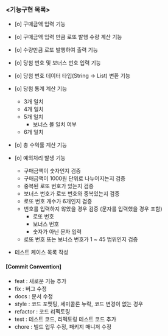 ### <기능구현 목록>
- [o] 구매금액 입력 기능 

- [o] 구매금액 입력 만큼 로또 발행 수량 계산 기능

- [o] 수량만큼 로또 발행하여 출력 기능 

- [o] 당첨 번호 및 보너스 번호 입력 기능

- [o] 당첨 번호 데이터 타입(String -> List<Integer>) 변환 기능

- [o] 당첨 통계 계산 기능
  - 3개 일치 
  - 4개 일치
  - 5개 일치
    - 보너스 볼 일치 여부 
  - 6개 일치

- [o] 총 수익률 계산 기능

- [o] 예외처리 발생 기능
  - 구매금액이 숫자인지 검증
  - 구매금액이 1000원 단위로 나누어지는지 검증
  - 중복된 로또 번호가 있는지 검증
  - 보너스 번호가 로또 번호와 중복있는지 검증
  - 로또 번호 개수가 6개인지 검증
  - 번호를 입력하지 않았을 경우 검증 (문자를 입력했을 경우 포함)
    - 로또 번호
    - 보너스 번호
    - 숫자가 아닌 문자 입력
  - 로또 번호 또는 보너스 번호가 1 ~ 45 범위인지 검증

- 테스트 케이스 목록 작성

#### [Commit Convention]
- feat : 새로운 기능 추가
- fix : 버그 수정
- docs : 문서 수정
- style : 코드 포맷팅, 세미콜론 누락, 코드 변경이 없는 경우
- refactor : 코드 리펙토링
- test : 테스트 코드, 리펙토링 테스트 코드 추가
- chore : 빌드 업무 수정, 패키지 매니저 수정